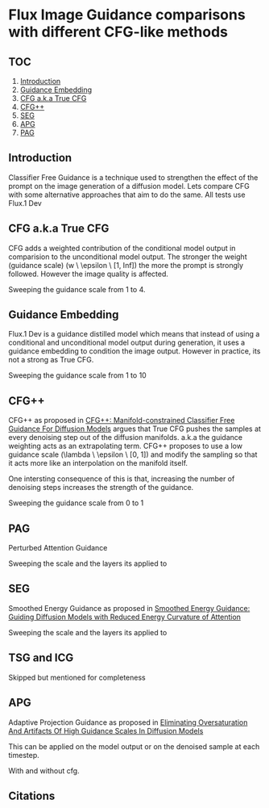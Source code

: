 # Flux Image Guidance comparisons with different CFG-like methods

## TOC
1. [Introduction](#introduction)
2. [Guidance Embedding](#)
2. [CFG a.k.a True CFG](#chapter-1-getting-started)
3. [CFG++](#chapter-2-basic-concepts)
4. [SEG](#chapter-3-advanced-techniques)
5. [APG](#conclusion)
6. [PAG](#pag)

## Introduction
Classifier Free Guidance is a technique used to strengthen the effect of the prompt on the image generation of a diffusion model. Lets compare CFG with some alternative approaches that aim to do the same. All tests use Flux.1 Dev

## CFG a.k.a True CFG
CFG adds a weighted contribution of the conditional model output in comparision to the unconditional model output. The stronger the weight (guidance scale) \(w \ \epsilon \ [1, Inf]\) the more the prompt is strongly followed. However the image quality is affected.

Sweeping the guidance scale from 1 to 4.

## Guidance Embedding
Flux.1 Dev is a guidance distilled model which means that instead of using a conditional and unconditional model output during generation, it uses a guidance embedding to condition the image output. However in practice, its not a strong as True CFG.

Sweeping the guidance scale from 1 to 10

## CFG++
CFG++ as proposed in [CFG++: Manifold-constrained Classifier Free Guidance For Diffusion Models](https://arxiv.org/abs/2406.08070) argues that True CFG pushes the samples at every denoising step out of the diffusion manifolds. a.k.a the guidance weighting acts as an extrapolating term. CFG++ proposes to use a low guidance scale \(\lambda \ \epsilon \ [0, 1]\) and modify the sampling so that it acts more like an interpolation on the manifold itself.

One intersting consequence of this is that, increasing the number of denoising steps increases the strength of the guidance.

Sweeping the guidance scale from 0 to 1

## PAG
Perturbed Attention Guidance

Sweeping the scale and the layers its applied to

## SEG
Smoothed Energy Guidance as proposed in [Smoothed Energy Guidance: Guiding Diffusion Models with Reduced Energy Curvature of Attention](https://arxiv.org/abs/2408.00760.pdf)

Sweeping the scale and the layers its applied to

## TSG and ICG
Skipped but mentioned for completeness

## APG
Adaptive Projection Guidance as proposed in [Eliminating Oversaturation And Artifacts Of
High Guidance Scales In Diffusion Models](https://arxiv.org/pdf/2410.02416.pdf)

This can be applied on the model output or on the denoised sample at each timestep.

With and without cfg.

## Citations




